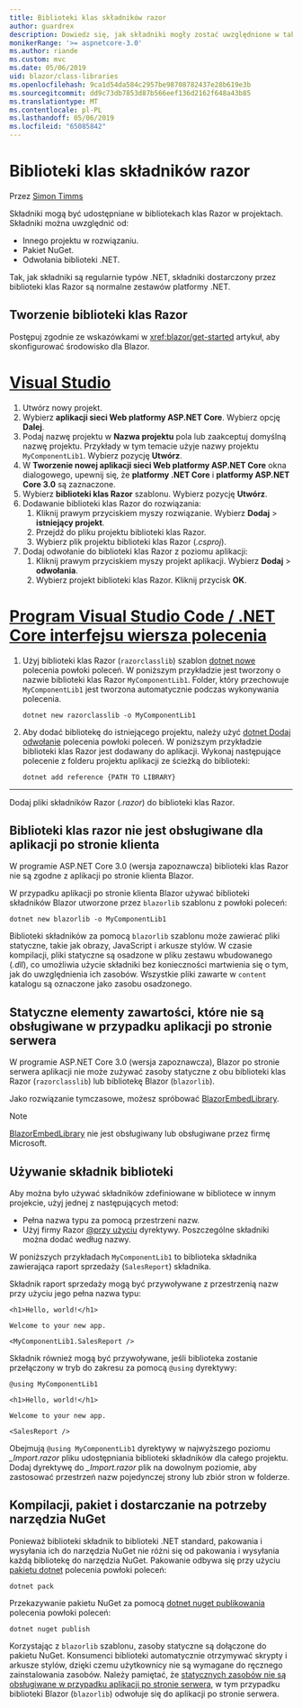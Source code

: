 ```yaml
---
title: Biblioteki klas składników razor
author: guardrex
description: Dowiedz się, jak składniki mogły zostać uwzględnione w taki sposób, w aplikacji Blazor z biblioteki składników zewnętrznych.
monikerRange: '>= aspnetcore-3.0'
ms.author: riande
ms.custom: mvc
ms.date: 05/06/2019
uid: blazor/class-libraries
ms.openlocfilehash: 9ca1d54da584c2957be98708782437e28b619e3b
ms.sourcegitcommit: dd9c73db7853d87b566eef136d2162f648a43b85
ms.translationtype: MT
ms.contentlocale: pl-PL
ms.lasthandoff: 05/06/2019
ms.locfileid: "65085842"
---
```

# <a name="razor-components-class-libraries"></a>Biblioteki klas składników razor

Przez [Simon Timms](https://github.com/stimms)

Składniki mogą być udostępniane w bibliotekach klas Razor w projektach. Składniki można uwzględnić od:

* Innego projektu w rozwiązaniu.
* Pakiet NuGet.
* Odwołania biblioteki .NET.

Tak, jak składniki są regularnie typów .NET, składniki dostarczony przez biblioteki klas Razor są normalne zestawów platformy .NET.

## <a name="create-a-razor-class-library"></a>Tworzenie biblioteki klas Razor

Postępuj zgodnie ze wskazówkami w <xref:blazor/get-started> artykuł, aby skonfigurować środowisko dla Blazor.

# <a name="visual-studiotabvisual-studio"></a>[Visual Studio](#tab/visual-studio)

1. Utwórz nowy projekt.
1. Wybierz **aplikacji sieci Web platformy ASP.NET Core**. Wybierz opcję **Dalej**.
1. Podaj nazwę projektu w **Nazwa projektu** pola lub zaakceptuj domyślną nazwę projektu. Przykłady w tym temacie użyje nazwy projektu `MyComponentLib1`. Wybierz pozycję **Utwórz**.
1. W **Tworzenie nowej aplikacji sieci Web platformy ASP.NET Core** okna dialogowego, upewnij się, że **platformy .NET Core** i **platformy ASP.NET Core 3.0** są zaznaczone.
1. Wybierz **biblioteki klas Razor** szablonu. Wybierz pozycję **Utwórz**.
1. Dodawanie biblioteki klas Razor do rozwiązania:
   1. Kliknij prawym przyciskiem myszy rozwiązanie. Wybierz **Dodaj** > **istniejący projekt**.
   1. Przejdź do pliku projektu biblioteki klas Razor.
   1. Wybierz plik projektu biblioteki klas Razor (*.csproj*).
1. Dodaj odwołanie do biblioteki klas Razor z poziomu aplikacji:
   1. Kliknij prawym przyciskiem myszy projekt aplikacji. Wybierz **Dodaj** > **odwołania**.
   1. Wybierz projekt biblioteki klas Razor. Kliknij przycisk **OK**.

# <a name="visual-studio-code--net-core-clitabvisual-studio-codenetcore-cli"></a>[Program Visual Studio Code / .NET Core interfejsu wiersza polecenia](#tab/visual-studio-code+netcore-cli)

1. Użyj biblioteki klas Razor (`razorclasslib`) szablon [dotnet nowe](/dotnet/core/tools/dotnet-new) polecenia powłoki poleceń. W poniższym przykładzie jest tworzony o nazwie biblioteki klas Razor `MyComponentLib1`. Folder, który przechowuje `MyComponentLib1` jest tworzona automatycznie podczas wykonywania polecenia.

   ```console
   dotnet new razorclasslib -o MyComponentLib1
   ```

1. Aby dodać bibliotekę do istniejącego projektu, należy użyć [dotnet Dodaj odwołanie](/dotnet/core/tools/dotnet-add-reference) polecenia powłoki poleceń. W poniższym przykładzie biblioteki klas Razor jest dodawany do aplikacji. Wykonaj następujące polecenie z folderu projektu aplikacji ze ścieżką do biblioteki:

   ```console
   dotnet add reference {PATH TO LIBRARY}
   ```

---

Dodaj pliki składników Razor (*.razor*) do biblioteki klas Razor.

## <a name="razor-class-libraries-not-supported-for-client-side-apps"></a>Biblioteki klas razor nie jest obsługiwane dla aplikacji po stronie klienta

W programie ASP.NET Core 3.0 (wersja zapoznawcza) biblioteki klas Razor nie są zgodne z aplikacji po stronie klienta Blazor.

W przypadku aplikacji po stronie klienta Blazor używać biblioteki składników Blazor utworzone przez `blazorlib` szablonu z powłoki poleceń:

```console
dotnet new blazorlib -o MyComponentLib1
```

Biblioteki składników za pomocą `blazorlib` szablonu może zawierać pliki statyczne, takie jak obrazy, JavaScript i arkusze stylów. W czasie kompilacji, pliki statyczne są osadzone w pliku zestawu wbudowanego (*.dll*), co umożliwia użycie składniki bez konieczności martwienia się o tym, jak do uwzględnienia ich zasobów. Wszystkie pliki zawarte w `content` katalogu są oznaczone jako zasobu osadzonego.

## <a name="static-assets-not-supported-for-server-side-apps"></a>Statyczne elementy zawartości, które nie są obsługiwane w przypadku aplikacji po stronie serwera

W programie ASP.NET Core 3.0 (wersja zapoznawcza), Blazor po stronie serwera aplikacji nie może zużywać zasoby statyczne z obu biblioteki klas Razor (`razorclasslib`) lub bibliotekę Blazor (`blazorlib`).

Jako rozwiązanie tymczasowe, możesz spróbować [BlazorEmbedLibrary](https://www.nuget.org/packages/BlazorEmbedLibrary/).

> [!NOTE]
> [BlazorEmbedLibrary](https://www.nuget.org/packages/BlazorEmbedLibrary/) nie jest obsługiwany lub obsługiwane przez firmę Microsoft.

## <a name="consume-a-library-component"></a>Używanie składnik biblioteki

Aby można było używać składników zdefiniowane w bibliotece w innym projekcie, użyj jednej z następujących metod:

* Pełna nazwa typu za pomocą przestrzeni nazw.
* Użyj firmy Razor [ \@przy użyciu](xref:mvc/views/razor#using) dyrektywy. Poszczególne składniki można dodać według nazwy.

W poniższych przykładach `MyComponentLib1` to biblioteka składnika zawierająca raport sprzedaży (`SalesReport`) składnika.

Składnik raport sprzedaży mogą być przywoływane z przestrzenią nazw przy użyciu jego pełna nazwa typu:

```cshtml
<h1>Hello, world!</h1>

Welcome to your new app.

<MyComponentLib1.SalesReport />
```

Składnik również mogą być przywoływane, jeśli biblioteka zostanie przełączony w tryb do zakresu za pomocą `@using` dyrektywy:

```cshtml
@using MyComponentLib1

<h1>Hello, world!</h1>

Welcome to your new app.

<SalesReport />
```

Obejmują `@using MyComponentLib1` dyrektywy w najwyższego poziomu *_Import.razor* pliku udostępniania biblioteki składników dla całego projektu. Dodaj dyrektywę do *_Import.razor* plik na dowolnym poziomie, aby zastosować przestrzeń nazw pojedynczej strony lub zbiór stron w folderze.

## <a name="build-pack-and-ship-to-nuget"></a>Kompilacji, pakiet i dostarczanie na potrzeby narzędzia NuGet

Ponieważ biblioteki składnik to biblioteki .NET standard, pakowania i wysyłania ich do narzędzia NuGet nie różni się od pakowania i wysyłania każdą bibliotekę do narzędzia NuGet. Pakowanie odbywa się przy użyciu [pakietu dotnet](/dotnet/core/tools/dotnet-pack) polecenia powłoki poleceń:

```console
dotnet pack
```

Przekazywanie pakietu NuGet za pomocą [dotnet nuget publikowania](/dotnet/core/tools/dotnet-nuget-push) polecenia powłoki poleceń:

```console
dotnet nuget publish
```

Korzystając z `blazorlib` szablonu, zasoby statyczne są dołączone do pakietu NuGet. Konsumenci biblioteki automatycznie otrzymywać skrypty i arkusze stylów, dzięki czemu użytkownicy nie są wymagane do ręcznego zainstalowania zasobów. Należy pamiętać, że [statycznych zasobów nie są obsługiwane w przypadku aplikacji po stronie serwera](#static-assets-not-supported-for-server-side-apps), w tym przypadku biblioteki Blazor (`blazorlib`) odwołuje się do aplikacji po stronie serwera.
